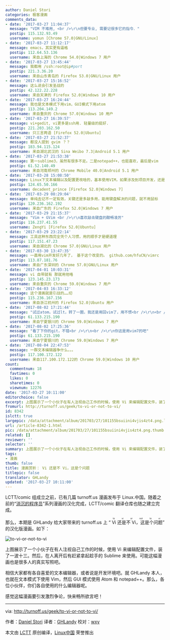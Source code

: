 ```yaml
---
author: Daniel Stori
categories: 极客漫画
comments_data:
- date: '2017-03-27 11:04:37'
  message: "VIM 不难用, <br />\r\n但要专业, 需要记很多它的指令．"
  postip: 115.132.93.49
  username: yomun [Chrome 57.0|GNU/Linux]
- date: '2017-03-27 11:12:17'
  message: emacs，其实更有逼格
  postip: 112.64.53.136
  username: 来自上海的 Chrome 54.0|Windows 7 用户
- date: '2017-03-27 13:45:44'
  message: 我都用 /ssh:root@ip#port
  postip: 221.3.36.20
  username: 来自山东青岛的 Firefox 53.0|GNU/Linux 用户
- date: '2017-03-27 15:16:52'
  message: 这么说会引发圣战的
  postip: 42.122.22.228
  username: 来自天津的 Firefox 52.0|Windows 10 用户
- date: '2017-03-27 16:24:44'
  message: 我也是文本模式下用vim，GUI模式下用atom
  postip: 113.204.149.2
  username: 来自重庆的 Chrome 57.0|Windows 10 用户
- date: '2017-03-27 16:39:57'
  message: vi+gedit, vi更多是ssh用. 轻量级的挺好.
  postip: 221.203.162.50
  username: 只三言两语 [Firefox 52.0|Ubuntu]
- date: '2017-03-27 21:52:37'
  message: 都没人提到 gvim ？？
  postip: 183.94.115.124
  username: 来自湖北武汉的 Sina Weibo 7.3|Android 5.1 用户
- date: '2017-03-27 21:53:38'
  message: 第一sublime3，虽然有很多不足。二是notepad++，也挺喜欢，最后是vim
  postip: 61.52.140.49
  username: 来自河南郑州的 Chrome Mobile 40.0|Android 5.1 用户
- date: '2017-03-28 15:08:50'
  message: Linux下文本编辑以及配置更改啥的，基本使用VIM，如果涉及到项目开发，还是习惯使用大型IDE。哈哈
  postip: 124.65.50.166
  username: decadent_prince [Firefox 52.0|Windows 7]
- date: '2017-03-29 08:29:04'
  message: 单纯去记不一定有效，关键还是多敲多用，能用键盘解决的问题，就不用鼠标
  postip: 120.236.162.192
  username: 来自广东的 Firefox 52.0|Windows 7 用户
- date: '2017-03-29 21:15:37'
  message: "Vim + GVim <br />\r\n喜欢敲击键盘的酣畅凌厉"
  postip: 116.237.41.55
  username: ZengYi [Firefox 52.0|Ubuntu]
- date: '2017-03-29 23:22:14'
  message: 工具这种东西完全凭个人习惯，用的顺手才是硬道理
  postip: 117.151.47.23
  username: 来自湖北的 Chrome 57.0|GNU/Linux 用户
- date: '2017-03-30 13:47:35'
  message: 一直用vim开发好几年了， 基于这个改变的。 github.com/hfuCN/vimrc
  postip: 113.87.181.76
  username: 来自广东深圳的 Chrome 57.0|GNU/Linux 用户
- date: '2017-04-01 10:03:31'
  message: vi 自带就有 那就用他咯
  postip: 123.145.23.173
  username: 来自重庆的 Chrome 59.0|Windows 7 用户
- date: '2017-04-03 16:33:12'
  message: 这个漫画就是引战的……切
  postip: 115.236.167.156
  username: 来自浙江杭州的 Firefox 52.0|Ubuntu 用户
- date: '2017-08-02 17:21:44'
  message: "试过atom，试过lt，转了一圈，我还是用回vim了，用不惯<br />\r\n<br />\r\n我一直不知道，觉得用vi就是装13，这个梗是怎么来的？"
  postip: 61.133.215.190
  username: 来自宁夏银川的 Chrome 59.0|Windows 7 用户
- date: '2017-08-02 17:25:36'
  message: "看了下你的git，不错<br />\r\n<br />\r\n你这是用vim7的吧"
  postip: 61.133.215.190
  username: 来自宁夏银川的 Chrome 59.0|Windows 7 用户
- date: '2017-08-04 22:47:53'
  message: 一群文本编辑器争什么。。。
  postip: 117.100.172.122
  username: 来自117.100.172.122的 Chrome 59.0|Windows 10 用户
count:
  commentnum: 18
  favtimes: 0
  likes: 0
  sharetimes: 0
  viewnum: 12276
date: '2017-03-27 10:11:00'
editorchoice: false
excerpt: 上图展示了一个小伙子在有人注视自己工作的时候，使用 Vi 来编辑配置文件，装了一波十三。然后，在人离开后有赶紧拿起趁手的 Sublime 来使用。可能这幅漫画也是很多人的真实写照吧。
fromurl: http://turnoff.us/geek/to-vi-or-not-to-vi/
id: 8342
islctt: true
largepic: /data/attachment/album/201703/27/101155bsuiini4vjis4zt4.png.large.jpg
url: /article-8342-1.html
pic: /data/attachment/album/201703/27/101155bsuiini4vjis4zt4.png.thumb.jpg
related: []
reviewer: ''
selector: ''
summary: 上图展示了一个小伙子在有人注视自己工作的时候，使用 Vi 来编辑配置文件，装了一波十三。然后，在人离开后有赶紧拿起趁手的 Sublime 来使用。可能这幅漫画也是很多人的真实写照吧。
tags:
- 漫画
thumb: false
title: 漫画赏析： Vi 还是不 Vi，这是个问题
titlepic: false
translator: GHLandy
updated: '2017-03-27 10:11:00'
---
```


LCTT/comic 组成立之前，已有几篇 turnoff.us 漫画发布于 Linux.中国。随着之前的“[消沉的程序员](/article-8318-1.html)”系列漫画的汉化完成，LCTT/comic 翻译仓库也随之建立完成。


那么，本期是 GHLandy 给大家带来的 turnoff.us 上 “<ruby> Vi 还是不 Vi，这是个问题 <rp>  （ </rp> <rt>  to vi or not to vi </rt> <rp>  ） </rp></ruby>” 的汉化版漫画。如下：


![to-vi-or-not-to-vi](/data/attachment/album/201703/27/101155bsuiini4vjis4zt4.png)


上图展示了一个小伙子在有人注视自己工作的时候，使用 Vi 来编辑配置文件，装了一波十三。然后，在人离开后有赶紧拿起趁手的 Sublime 来使用。可能这幅漫画也是很多人的真实写照吧。


相信大家都有各自喜爱的文本编辑器，或者说是开发环境吧。就 GHLandy 本人，也就在文本模式下使用 Vim，然后 GUI 模式使用 Atom 和 notepad++。那么，各位小伙伴，你们各自使用的什么编辑器呢。


感觉这幅漫画要引发激烈争论，快来畅所欲言吧！




---


via: <http://turnoff.us/geek/to-vi-or-not-to-vi/>


作者：[Daniel Stori](https://turnoff.us/about/) 译者：[GHLandy](https://github.com/GHLandy) 校对：[wxy](https://github.com/wxy)


本文由 [LCTT](https://github.com/LCTT/TranslateProject) 原创编译，[Linux中国](https://linux.cn/) 荣誉推出